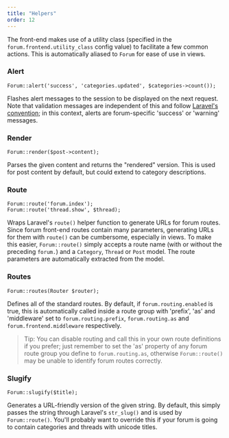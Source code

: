 ```yaml
---
title: "Helpers"
order: 12
---
```


The front-end makes use of a utility class (specified in the `forum.frontend.utility_class` config value) to facilitate a few common actions. This is automatically aliased to `Forum` for ease of use in views.

### Alert

```
Forum::alert('success', 'categories.updated', $categories->count());
```

Flashes alert messages to the session to be displayed on the next request. Note that validation messages are independent of this and follow [Laravel's convention](http://laravel.com/docs/5.1/validation#working-with-error-messages); in this context, alerts are forum-specific 'success' or 'warning' messages.

### Render

```
Forum::render($post->content);
```

Parses the given content and returns the "rendered" version. This is used for post content by default, but could extend to category descriptions.

### Route

```
Forum::route('forum.index');
Forum::route('thread.show', $thread);
```

Wraps Laravel's `route()` helper function to generate URLs for forum routes. Since forum front-end routes contain many parameters, generating URLs for them with `route()` can be cumbersome, especially in views. To make this easier, `Forum::route()` simply accepts a route name (with or without the preceding `forum.`) and a `Category`, `Thread` or `Post` model. The route parameters are automatically extracted from the model.

### Routes

```
Forum::routes(Router $router);
```

Defines all of the standard routes. By default, if `forum.routing.enabled` is true, this is automatically called inside a route group with 'prefix', 'as' and 'middleware' set to `forum.routing.prefix`, `forum.routing.as` and `forum.frontend.middleware` respectively.

> Tip: You can disable routing and call this in your own route definitions if you prefer; just remember to set the 'as' property of any forum route group you define to `forum.routing.as`, otherwise `Forum::route()` may be unable to identify forum routes correctly.


### Slugify

```
Forum::slugify($title);
```

Generates a URL-friendly version of the given string. By default, this simply passes the string through Laravel's `str_slug()` and is used by `Forum::route()`. You'll probably want to override this if your forum is going to contain categories and threads with unicode titles.
